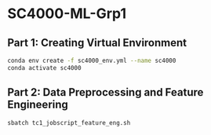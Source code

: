 # SC4000-ML-Grp1

## Part 1: Creating Virtual Environment
```bash
conda env create -f sc4000_env.yml --name sc4000
conda activate sc4000
```

## Part 2: Data Preprocessing and Feature Engineering
```bash
sbatch tc1_jobscript_feature_eng.sh
```